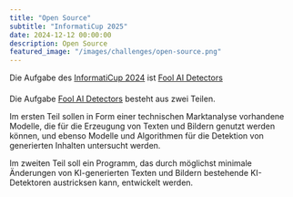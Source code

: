 ```yaml
---
title: "Open Source"
subtitle: "InformatiCup 2025"
date: 2024-12-12 00:00:00
description: Open Source
featured_image: "/images/challenges/open-source.png"
---
```


<p style="margin-bottom:20px;">Die Aufgabe des <a href="https://github.com/informatiCup/informatiCup2024">InformatiCup 2024</a> ist <a href="https://github.com/informatiCup/informatiCup2024/blob/97d3fc6971a5f2fbd2ff340a52cf90f8821666fd/informatiCup%202024%20-%20Fool%20AI%20Detectors.pdf">Fool AI Detectors</a></p>

Die Aufgabe [Fool AI Detectors](https://github.com/informatiCup/informatiCup2024/blob/97d3fc6971a5f2fbd2ff340a52cf90f8821666fd/informatiCup%202024%20-%20Fool%20AI%20Detectors.pdf) besteht aus zwei Teilen.

Im ersten Teil sollen in Form einer technischen Marktanalyse vorhandene Modelle, die für die Erzeugung von Texten und Bildern genutzt werden können, und ebenso Modelle und Algorithmen für die Detektion von generierten Inhalten untersucht werden.

Im zweiten Teil soll ein Programm, das durch möglichst minimale Änderungen von KI-generierten Texten und Bildern bestehende KI-Detektoren austricksen kann, entwickelt werden.
